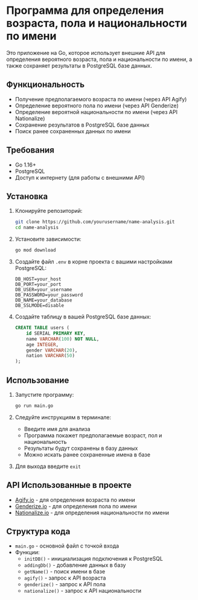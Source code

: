 # Программа для определения возраста, пола и национальности по имени

Это приложение на Go, которое использует внешние API для определения вероятного возраста, пола и национальности по имени, а также сохраняет результаты в PostgreSQL базе данных.

## Функциональность

- Получение предполагаемого возраста по имени (через API Agify)
- Определение вероятного пола по имени (через API Genderize)
- Определение вероятной национальности по имени (через API Nationalize)
- Сохранение результатов в PostgreSQL базе данных
- Поиск ранее сохраненных данных по имени

## Требования

- Go 1.16+
- PostgreSQL
- Доступ к интернету (для работы с внешними API)

## Установка

1. Клонируйте репозиторий:
   ```bash
   git clone https://github.com/yourusername/name-analysis.git
   cd name-analysis
   ```

2. Установите зависимости:
   ```bash
   go mod download
   ```

3. Создайте файл `.env` в корне проекта с вашими настройками PostgreSQL:
   ```
   DB_HOST=your_host
   DB_PORT=your_port
   DB_USER=your_username
   DB_PASSWORD=your_password
   DB_NAME=your_database
   DB_SSLMODE=disable
   ```

4. Создайте таблицу в вашей PostgreSQL базе данных:
   ```sql
   CREATE TABLE users (
       id SERIAL PRIMARY KEY,
       name VARCHAR(100) NOT NULL,
       age INTEGER,
       gender VARCHAR(20),
       nation VARCHAR(50)
   );
   ```

## Использование

1. Запустите программу:
   ```bash
   go run main.go
   ```

2. Следуйте инструкциям в терминале:
   - Введите имя для анализа
   - Программа покажет предполагаемые возраст, пол и национальность
   - Результаты будут сохранены в базу данных
   - Можно искать ранее сохраненные имена в базе

3. Для выхода введите `exit`

## API Использованные в проекте

- [Agify.io](https://agify.io/) - для определения возраста по имени
- [Genderize.io](https://genderize.io/) - для определения пола по имени
- [Nationalize.io](https://nationalize.io/) - для определения национальности по имени

## Структура кода

- `main.go` - основной файл с точкой входа
- Функции:
  - `initDB()` - инициализация подключения к PostgreSQL
  - `addingDb()` - добавление данных в базу
  - `getName()` - поиск имени в базе
  - `agify()` - запрос к API возраста
  - `genderize()` - запрос к API пола
  - `nationalize()` - запрос к API национальности
